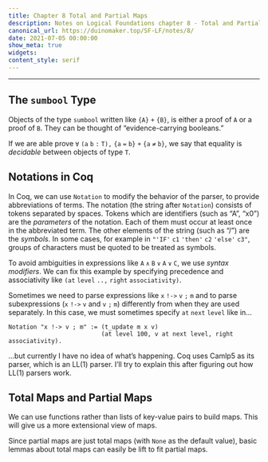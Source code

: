 ```yaml
---
title: Chapter 8 Total and Partial Maps
description: Notes on Logical Foundations chapter 8 - Total and Partial Maps
canonical_url: https://duinomaker.top/SF-LF/notes/8/
date: 2021-07-05 00:00:00
show_meta: true
widgets:
content_style: serif
---
```


---

## The `sumbool` Type

Objects of the type `sumbool` written like `{A}` `+` `{B}`, is either a proof of `A` or a proof of `B`. They can be thought of “evidence-carrying booleans.”

If we are able prove `∀` `(a` `b` `:` `T),` `{a` `=` `b}` `+` `{a` `≠` `b}`, we say that equality is *decidable* between objects of type `T`.

## Notations in Coq

In Coq, we can use `Notation` to modify the behavior of the parser, to provide abbreviations of terms. The notation (the string after `Notation`) consists of tokens separated by spaces. Tokens which are identifiers (such as “A”, “x0”) are the *parameters* of the notation. Each of them must occur at least once in the abbreviated term. The other elements of the string (such as “/”) are the *symbols*. In some cases, for example in `"'IF'` `c1` `'then'` `c2` `'else'` `c3"`, groups of characters must be quoted to be treated as symbols.

To avoid ambiguities in expressions like `A` `∧` `B` `∨` `A` `∨` `C`, we use *syntax modifiers*. We can fix this example by specifying precedence and associativity like `(at` `level` `..,` `right` `associativity)`.

Sometimes we need to parse expressions like `x` `!->` `v` `;` `m` and to parse subexpressions (`x` `!->` `v` and `v` `;` `m`) differently from when they are used separately. In this case, we must sometimes specify `at` `next` `level` like in…

    Notation "x !-> v ; m" := (t_update m x v)
                              (at level 100, v at next level, right associativity).

…but currently I have no idea of what’s happening. Coq uses Camlp5 as its parser, which is an LL(1) parser. I’ll try to explain this after figuring out how LL(1) parsers work.

## Total Maps and Partial Maps

We can use functions rather than lists of key-value pairs to build maps. This will give us a more extensional view of maps.

Since partial maps are just total maps (with `None` as the default value), basic lemmas about total maps can easily be lift to fit partial maps.